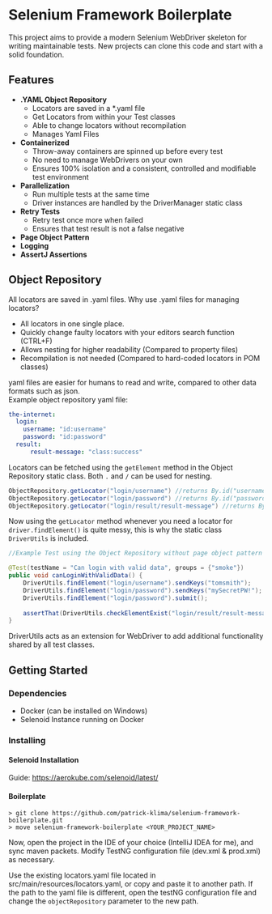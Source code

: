 
# Selenium Framework Boilerplate

This project aims to provide a modern Selenium WebDriver skeleton for writing maintainable tests. New projects can clone this code and start with a solid foundation.

## Features

* **.YAML Object Repository**
    * Locators are saved in a *.yaml file
    * Get Locators from within your Test classes
    * Able to change locators without recompilation
    * Manages Yaml Files
* **Containerized**
    * Throw-away containers are spinned up before every test
    * No need to manage WebDrivers on your own
    * Ensures 100% isolation and a consistent, controlled and modifiable test environment
* **Parallelization**
    * Run multiple tests at the same time
    * Driver instances are handled by the DriverManager static class
* **Retry Tests**
  * Retry test once more when failed
  * Ensures that test result is not a false negative
* **Page Object Pattern**
* **Logging**
* **AssertJ Assertions**

## Object Repository

All locators are saved in .yaml files. Why use .yaml files for managing locators?
* All locators in one single place.
* Quickly change faulty locators with your editors search function (CTRL+F)
* Allows nesting for higher readability (Compared to property files)
* Recompilation is not needed (Compared to hard-coded locators in POM classes)

yaml files are easier for humans to read and write, compared to other data formats such as json.  
Example object repository yaml file:
```yaml
the-internet:  
  login:  
    username: "id:username"  
    password: "id:password"  
  result:  
      result-message: "class:success"
```

Locators can be fetched using the ``getElement`` method in the Object Repository static class. Both ``.`` and ``/`` can be used for nesting.
```java
ObjectRepository.getLocator("login/username") //returns By.id("username")
ObjectRepository.getLocator("login/password") //returns By.id("password")
ObjectRepository.getLocator("login/result/result-message") //returns By.class("success")
```

Now using the ``getLocator`` method whenever you need a locator for ``driver.findElement()`` is quite messy, this is why the static class ``DriverUtils`` is included.

```java
//Example Test using the Object Repository without page object pattern

@Test(testName = "Can login with valid data", groups = {"smoke"})  
public void canLoginWithValidData() {  
    DriverUtils.findElement("login/username").sendKeys("tomsmith");
    DriverUtils.findElement("login/password").sendKeys("mySecretPW!");
    DriverUtils.findElement("login/password").submit();
	
    assertThat(DriverUtils.checkElementExist("login/result/result-message")).isTrue();  
}
```

DriverUtils acts as an extension for WebDriver to add additional functionality shared by all test classes.

## Getting Started

### Dependencies

* Docker (can be installed on Windows)
* Selenoid Instance running on Docker

### Installing

#### Selenoid Installation
Guide: https://aerokube.com/selenoid/latest/
#### Boilerplate
```
> git clone https://github.com/patrick-klima/selenium-framework-boilerplate.git
> move selenium-framework-boilerplate <YOUR_PROJECT_NAME>
```
Now, open the project in the IDE of your choice (IntelliJ IDEA for me), and sync maven packets. Modify TestNG configuration file (dev.xml & prod.xml) as necessary.

Use the existing locators.yaml file located in src/main/resources/locators.yaml, or copy and paste it to another path. If the path to the yaml file is different, open the testNG configuration file and change the ``objectRepository`` parameter to the new path.
